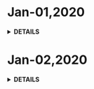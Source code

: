 # Jan-01,2020

<details><summary><b>DETAILS</b></summary>
<p>

### Daily Sentecnce
> Happy New Year.

### Goal

#### Class Daily 
> 1. Github365天代码提交--Github官网小格格。  
> 2. weekly之每周总结--公众号每周推送。 
> 3. 英语百词斩的每日打卡--百词斩官网计时。 
> 3. LeetCode刷题--LeetCode小格格。 

#### Deep
> Host a happy, unforgettable, deep wedding。

#### Subject
> 1. Vue技术栈从基础到源码的彻底掌握。  
> 2. node.js技术栈的全面掌握。  
> 3. Python专题学习。
> 4. webpack方向。 

#### Activity
> 一行五人去小盆子那吃了个新年火锅。以下为吃饭主题：    
```
举
全款为苗买套房
飞
结婚，挣钱
郅
结婚、一建证、保留（装修）
楠
换工作、买房
周
结婚
烁
定下一生陪伴左右之人、Running  500、核心以上专利一篇
兰
做自己
```

</p>
</details>

# Jan-02,2020

<details>
<summary><b>DETAILS</b></summary>
<p>

> 周四，新年第一个工作日。
</p>
</details>